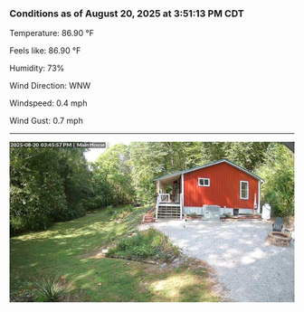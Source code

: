 ### Conditions as of August 20, 2025 at 3:51:13 PM CDT 

Temperature: 86.90 &deg;F

Feels like: 86.90 &deg;F

Humidity: 73%

Wind Direction: WNW

Windspeed: 0.4 mph

Wind Gust: 0.7 mph

---

<img src="./images/latest.jpeg"/>

